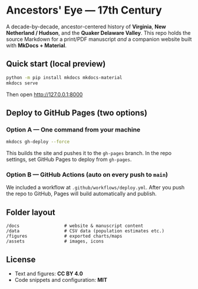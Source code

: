 # Ancestors' Eye — 17th Century

A decade-by-decade, ancestor-centered history of **Virginia**, **New Netherland / Hudson**, and the **Quaker Delaware Valley**.
This repo holds the source Markdown for a print/PDF manuscript *and* a companion website built with **MkDocs + Material**.

## Quick start (local preview)

```bash
python -m pip install mkdocs mkdocs-material
mkdocs serve
```

Then open http://127.0.0.1:8000

## Deploy to GitHub Pages (two options)

### Option A — One command from your machine
```bash
mkdocs gh-deploy --force
```
This builds the site and pushes it to the `gh-pages` branch. In the repo settings, set GitHub Pages to deploy from `gh-pages`.

### Option B — GitHub Actions (auto on every push to `main`)
We included a workflow at `.github/workflows/deploy.yml`. After you push the repo to GitHub, Pages will build automatically and publish.

## Folder layout
```
/docs                 # website & manuscript content
/data                 # CSV data (population estimates etc.)
/figures              # exported charts/maps
/assets               # images, icons
```

## License
- Text and figures: **CC BY 4.0**
- Code snippets and configuration: **MIT**
